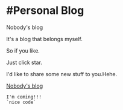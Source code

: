 #Personal Blog
====

Nobody's blog


It's a blog that belongs myself.

So if you like.

Just click star.

I'd like to share some new stuff to you.Hehe.

[Nobody's blog](http://az8321550.github.io/)

    I'm coming!!!
    `nice code`
